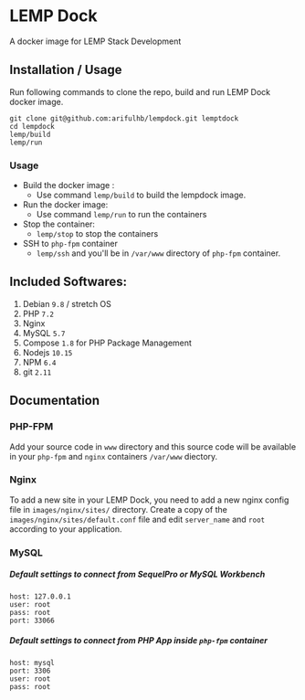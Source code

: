 # LEMP Dock
A docker image for LEMP Stack Development


## Installation / Usage

Run following commands to clone the repo, build and run LEMP Dock docker image.

    git clone git@github.com:arifulhb/lempdock.git lemptdock
    cd lempdock
    lemp/build
    lemp/run
    
### Usage
- Build the docker image : 
    - Use command `lemp/build` to build the lempdock image.
- Run the docker image: 
    - Use command `lemp/run` to run the containers
- Stop the container:
    - `lemp/stop` to stop the containers
- SSH to `php-fpm` container
    - `lemp/ssh` and you'll be in `/var/www` directory of `php-fpm` container.
    

## Included Softwares:
1. Debian `9.8` / stretch OS
2. PHP `7.2`
3. Nginx
4. MySQL `5.7`
5. Compose `1.8` for PHP Package Management
6. Nodejs `10.15`
7. NPM `6.4`
8. git `2.11`


## Documentation
### PHP-FPM
Add your source code in `www` directory and this source code will be available in your `php-fpm` and `nginx` containers `/var/www` diectory.
### Nginx
To add a new site in your LEMP Dock, you need to add a new nginx config file in `images/nginx/sites/` directory. 
Create a copy of the `images/nginx/sites/default.conf` file and edit `server_name` and `root` according to your application.
 
### MySQL
##### Default settings to connect from SequelPro or MySQL Workbench   

    host: 127.0.0.1
    user: root
    pass: root
    port: 33066


##### Default settings to connect from PHP App inside `php-fpm` container
    
    host: mysql
    port: 3306
    user: root
    pass: root